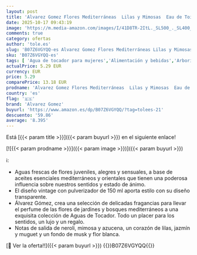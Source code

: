 ```yaml
---
layout: post
title: 'Alvarez Gomez Flores Mediterráneas  Lilas y Mimosas  Eau de Toilette  150 Mililitros'
date: 2025-10-17 09:43:19
image: 'https://m.media-amazon.com/images/I/41D8TR-2ItL._SL500_._SL400_.jpg'
comments: true
category: ofertas
author: 'tole.es'
slug: 'B07Z6VGYQQ-es Alvarez Gomez Flores Mediterráneas Lilas y Mimosas Eau de...'
sku: 'B07Z6VGYQQ-es'
tags: [ 'Agua de tocador para mujeres','Alimentación y bebidas','Arborist Merchandising Root','Belleza','Fragancias para mujeres','Perfumes y fragancias','alvarez gomez','de','eau','toilette','🇪🇸', ]
actualPrice: 5.29 EUR
currency: EUR
price: 5.29
comparePrice: 13.18 EUR
prodname: 'Alvarez Gomez Flores Mediterráneas  Lilas y Mimosas  Eau de Toilette  150 Mililitros'
country: 'es'
flag: '🇪🇸'
brand: 'Alvarez Gomez'
buyurl: 'https://www.amazon.es/dp/B07Z6VGYQQ/?tag=tolees-21'
descuento: '59.86'
average: '8.395'
---
```


Está [{{< param title >}}]({{< param buyurl >}}) en el siguiente enlace!

[![{{< param prodname >}}]({{< param image >}})]({{< param buyurl >}})

ℹ️:

- Aguas frescas de flores juveniles, alegres y sensuales, a base de aceites esenciales mediterráneos y orientales que tienen una poderosa influencia sobre nuestros sentidos y estado de ánimo.
- El diseño vintage con pulverizador de 150 ml aporta estilo con su diseño transparente.
- Álvarez Gómez, crea una selección de delicadas fragancias para llevar el perfume de las flores de jardines y bosques mediterráneos a una exquisita colección de Aguas de Tocador. Todo un placer para los sentidos, un lujo y un regalo.
- Notas de salida de neroli, mimosa y azucena, un corazón de lilas, jazmín y muguet y un fondo de musk y flor blanca.

[🛒 Ver la oferta!!]({{< param buyurl >}})
{{<world>}}B07Z6VGYQQ{{</world>}}
